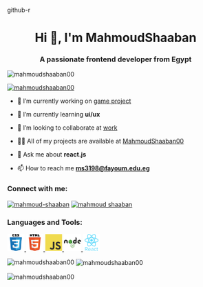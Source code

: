 github-r<h1 align="center">Hi 👋, I'm MahmoudShaaban</h1>
<h3 align="center">A passionate frontend developer from Egypt</h3>

<p align="left"> <img src="https://komarev.com/ghpvc/?username=mahmoudshaaban00&label=Profile%20views&color=0e75b6&style=flat" alt="mahmoudshaaban00" /> </p>

<p align="left"> <a href="https://github.com/ryo-ma/github-profile-trophy"><img src="https://github-profile-trophy.vercel.app/?username=mahmoudshaaban00" alt="mahmoudshaaban00" /></a> </p>

- 🔭 I’m currently working on [game project](http://localhost:5173/)

- 🌱 I’m currently learning **ui/ux**

- 👯 I’m looking to collaborate at [work](http://localhost:5173/)

- 👨‍💻 All of my projects are available at [MahmoudShaaban00](MahmoudShaaban00)

- 💬 Ask me about **react.js**

- 📫 How to reach me **ms3198@fayoum.edu.eg**

<h3 align="left">Connect with me:</h3>
<p align="left">
<a href="https://linkedin.com/in/mahmoud-shaaban" target="blank"><img align="center" src="https://raw.githubusercontent.com/rahuldkjain/github-profile-readme-generator/master/src/images/icons/Social/linked-in-alt.svg" alt="mahmoud-shaaban" height="30" width="40" /></a>
<a href="https://fb.com/mahmoud shaaban" target="blank"><img align="center" src="https://raw.githubusercontent.com/rahuldkjain/github-profile-readme-generator/master/src/images/icons/Social/facebook.svg" alt="mahmoud shaaban" height="30" width="40" /></a>
</p>

<h3 align="left">Languages and Tools:</h3>
<p align="left"> <a href="https://www.w3schools.com/css/" target="_blank" rel="noreferrer"> <img src="https://raw.githubusercontent.com/devicons/devicon/master/icons/css3/css3-original-wordmark.svg" alt="css3" width="40" height="40"/> </a> <a href="https://www.w3.org/html/" target="_blank" rel="noreferrer"> <img src="https://raw.githubusercontent.com/devicons/devicon/master/icons/html5/html5-original-wordmark.svg" alt="html5" width="40" height="40"/> </a> <a href="https://developer.mozilla.org/en-US/docs/Web/JavaScript" target="_blank" rel="noreferrer"> <img src="https://raw.githubusercontent.com/devicons/devicon/master/icons/javascript/javascript-original.svg" alt="javascript" width="40" height="40"/> </a> <a href="https://nodejs.org" target="_blank" rel="noreferrer"> <img src="https://raw.githubusercontent.com/devicons/devicon/master/icons/nodejs/nodejs-original-wordmark.svg" alt="nodejs" width="40" height="40"/> </a> <a href="https://reactjs.org/" target="_blank" rel="noreferrer"> <img src="https://raw.githubusercontent.com/devicons/devicon/master/icons/react/react-original-wordmark.svg" alt="react" width="40" height="40"/> </a> </p>

<p><img align="left" src="https://github-readme-stats.vercel.app/api/top-langs?username=mahmoudshaaban00&show_icons=true&locale=en&layout=compact" alt="mahmoudshaaban00" /></p>

<p>&nbsp;<img align="center" src="https://github-readme-stats.vercel.app/api?username=mahmoudshaaban00&show_icons=true&locale=en" alt="mahmoudshaaban00" /></p>

<p><img align="center" src="https://eadme-streak-stats.herokuapp.com/?user=mahmoudshaaban00&" alt="mahmoudshaaban00" /></p>
